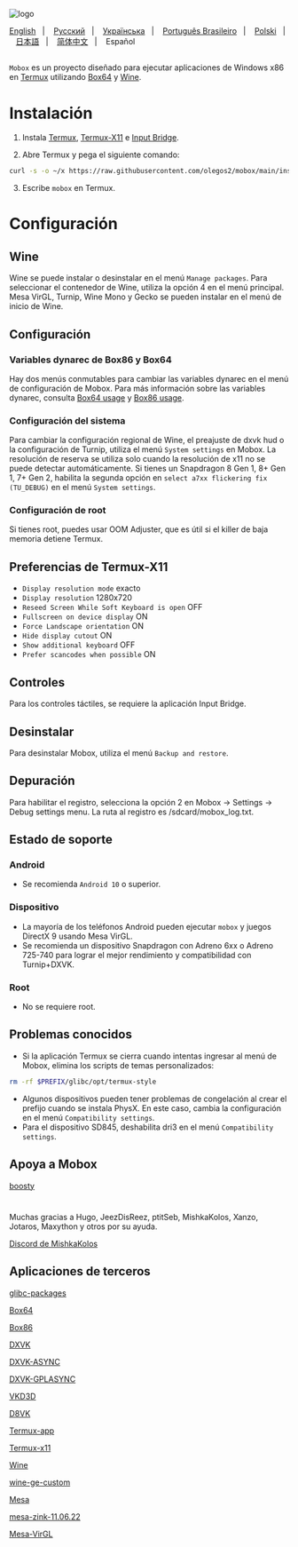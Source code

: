 ![logo](docs/img/logo.png "logo")

<a href="https://github.com/olegos2/mobox/tree/main">English</a>
&nbsp;&nbsp;| &nbsp;&nbsp;
<a href="https://github.com/olegos2/mobox/blob/main/README-ru.md">Русский</a>
&nbsp;&nbsp;| &nbsp;&nbsp;
<a href="https://github.com/olegos2/mobox/blob/main/README-ua.md">Українська</a>
&nbsp;&nbsp;| &nbsp;&nbsp;
<a href="https://github.com/olegos2/mobox/blob/main/README-pt_BR.md">Português Brasileiro</a>
&nbsp;&nbsp;| &nbsp;&nbsp;
<a href="https://github.com/olegos2/mobox/blob/main/README-pl.md">Polski</a>
&nbsp;&nbsp;| &nbsp;&nbsp;
<a href="https://github.com/olegos2/mobox/blob/main/README-ja.md">日本語</a>
&nbsp;&nbsp;| &nbsp;&nbsp;
<a href="https://github.com/olegos2/mobox/blob/main/README-zh_CN.md">简体中文</a>
&nbsp;&nbsp;| &nbsp;&nbsp;
Español

##

`Mobox` es un proyecto diseñado para ejecutar aplicaciones de Windows x86 en [Termux](https://github.com/termux/termux-app) utilizando [Box64](https://github.com/ptitSeb/box64) y [Wine](https://www.winehq.org/).

# Instalación
1. Instala
[Termux](https://f-droid.org/repo/com.termux_118.apk),
[Termux-X11](https://raw.githubusercontent.com/olegos2/mobox/main/components/termux-x11.apk) e
[Input Bridge](https://raw.githubusercontent.com/olegos2/mobox/main/components/inputbridge.apk).

2. Abre Termux y pega el siguiente comando:

```bash
curl -s -o ~/x https://raw.githubusercontent.com/olegos2/mobox/main/install && . ~/x
```

3. Escribe `mobox` en Termux.

# Configuración
## Wine
Wine se puede instalar o desinstalar en el menú `Manage packages`.
Para seleccionar el contenedor de Wine, utiliza la opción 4 en el menú principal.
Mesa VirGL, Turnip, Wine Mono y Gecko se pueden instalar en el menú de inicio de Wine.
## Configuración
### Variables dynarec de Box86 y Box64
Hay dos menús conmutables para cambiar las variables dynarec en el menú de configuración de Mobox.
Para más información sobre las variables dynarec, consulta [Box64 usage](https://github.com/ptitSeb/box64/blob/main/docs/USAGE.md) y [Box86 usage](https://github.com/ptitSeb/box86/blob/master/docs/USAGE.md).
### Configuración del sistema
Para cambiar la configuración regional de Wine, el preajuste de dxvk hud o la configuración de Turnip, utiliza el menú `System settings` en Mobox.
La resolución de reserva se utiliza solo cuando la resolución de x11 no se puede detectar automáticamente.
Si tienes un Snapdragon 8 Gen 1, 8+ Gen 1, 7+ Gen 2, habilita la segunda opción en `select a7xx flickering fix (TU_DEBUG)` en el menú `System settings`.
### Configuración de root
Si tienes root, puedes usar OOM Adjuster, que es útil si el killer de baja memoria detiene Termux.
## Preferencias de Termux-X11
* `Display resolution mode` exacto
* `Display resolution` 1280x720
* `Reseed Screen While Soft Keyboard is open` OFF
* `Fullscreen on device display` ON
* `Force Landscape orientation` ON
* `Hide display cutout` ON
* `Show additional keyboard` OFF
* `Prefer scancodes when possible` ON
## Controles
Para los controles táctiles, se requiere la aplicación Input Bridge.
## Desinstalar
Para desinstalar Mobox, utiliza el menú `Backup and restore`.
## Depuración
Para habilitar el registro, selecciona la opción 2 en Mobox -> Settings -> Debug settings menu. La ruta al registro es /sdcard/mobox_log.txt.

## Estado de soporte
### Android
* Se recomienda `Android 10` o superior.
### Dispositivo
* La mayoría de los teléfonos Android pueden ejecutar `mobox` y juegos DirectX 9 usando Mesa VirGL.
* Se recomienda un dispositivo Snapdragon con Adreno 6xx o Adreno 725-740 para lograr el mejor rendimiento y compatibilidad con Turnip+DXVK.
### Root
* No se requiere root.

## Problemas conocidos
* Si la aplicación Termux se cierra cuando intentas ingresar al menú de Mobox, elimina los scripts de temas personalizados:
```bash
rm -rf $PREFIX/glibc/opt/termux-style
```
* Algunos dispositivos pueden tener problemas de congelación al crear el prefijo cuando se instala PhysX. En este caso, cambia la configuración en el menú `Compatibility settings`.
* Para el dispositivo SD845, deshabilita dri3 en el menú `Compatibility settings`.

## Apoya a Mobox
[boosty](https://boosty.to/olegos/donate)

#
Muchas gracias a Hugo, JeezDisReez, ptitSeb, MishkaKolos, Xanzo, Jotaros, Maxython y otros por su ayuda.

[Discord de MishkaKolos](https://discord.gg/ZAQnZzbCXq)

## Aplicaciones de terceros

[glibc-packages](https://github.com/termux-pacman/glibc-packages)

[Box64](https://github.com/ptitSeb/box64)

[Box86](https://github.com/ptitSeb/box86)

[DXVK](https://github.com/doitsujin/dxvk)

[DXVK-ASYNC](https://github.com/Sporif/dxvk-async)

[DXVK-GPLASYNC](https://gitlab.com/Ph42oN/dxvk-gplasync)

[VKD3D](https://github.com/lutris/vkd3d)

[D8VK](https://github.com/AlpyneDreams/d8vk)

[Termux-app](https://github.com/termux/termux-app)

[Termux-x11](https://github.com/termux/termux-x11)

[Wine](https://wiki.winehq.org/Licensing)

[wine-ge-custom](https://github.com/GloriousEggroll/wine-ge-custom)

[Mesa](https://docs.mesa3d.org/license.html)

[mesa-zink-11.06.22](https://github.com/alexvorxx/mesa-zink-11.06.22)

[Mesa-VirGL](https://github.com/alexvorxx/Mesa-VirGL)
